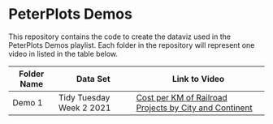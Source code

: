 # PeterPlots Demos
This repository contains the code to create the dataviz used in the PeterPlots Demos playlist. Each folder in the repository will represent one video in listed in the table below.

| Folder Name | Data Set | Link to Video |
| ----------- | ----------- |----------- |
| Demo 1 | Tidy Tuesday Week 2 2021 | [Cost per KM of Railroad Projects by City and Continent](https://www.youtube.com/watch?v=NdEVDsqiwGk&t=6s)


